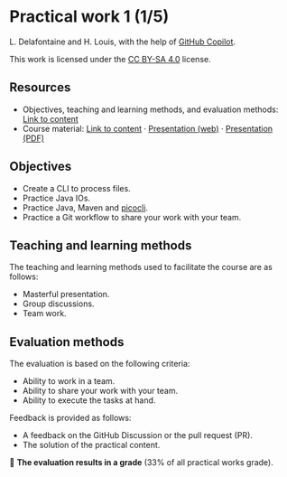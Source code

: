 # Practical work 1 (1/5)

L. Delafontaine and H. Louis, with the help of
[GitHub Copilot](https://github.com/features/copilot).

This work is licensed under the [CC BY-SA 4.0][license] license.

## Resources

- Objectives, teaching and learning methods, and evaluation methods:
  [Link to content](.)
- Course material: [Link to content](./01-course-material/README.md) ·
  [Presentation (web)](<https://heig-vd-dai-course.github.io/heig-vd-dai-course/02.02-practical-work-1-(1-of-5)/01-course-material/index.html>)
  ·
  [Presentation (PDF)](<https://heig-vd-dai-course.github.io/heig-vd-dai-course/02.02-practical-work-1-(1-of-5)/01-course-material/02.02-practical-work-1-(1-of-5)-presentation.pdf>)

## Objectives

- Create a CLI to process files.
- Practice Java IOs.
- Practice Java, Maven and [picocli](https://picocli.info/).
- Practice a Git workflow to share your work with your team.

## Teaching and learning methods

The teaching and learning methods used to facilitate the course are as follows:

- Masterful presentation.
- Group discussions.
- Team work.

## Evaluation methods

The evaluation is based on the following criteria:

- Ability to work in a team.
- Ability to share your work with your team.
- Ability to execute the tasks at hand.

Feedback is provided as follows:

- A feedback on the GitHub Discussion or the pull request (PR).
- The solution of the practical content.

🚨 **The evaluation results in a grade** (33% of all practical works grade).

[license]:
	https://github.com/heig-vd-dai-course/heig-vd-dai-course/blob/main/LICENSE.md
